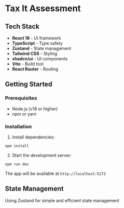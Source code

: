 # Tax It Assessment


## Tech Stack
- **React 18** - UI framework
- **TypeScript** - Type safety
- **Zustand** - State management
- **Tailwind CSS** - Styling
- **shadcn/ui** - UI components
- **Vite** - Build tool
- **React Router** - Routing

## Getting Started
### Prerequisites
- Node.js (v18 or higher)
- npm or yarn

### Installation
1. Install dependencies:
```bash
npm install
```

2. Start the development server:
```bash
npm run dev
```

The app will be available at `http://localhost:5173`

## State Management
Using Zustand for simple and efficient state management